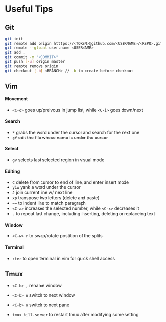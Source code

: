 # Useful Tips

## Git
```bash
git init
git remote add origin htttps://<TOKEN>@github.com/<USERNAME>/<REPO>.git
git remote --global user.name <USERNAME>
git add .
git commit -m "<COMMIT>"
git push [-u] origin master
git remote remove origin
git checkout [-b] <BRANCH> // -b to create before checkout
```

## Vim
#### Movement
+ `<C-o>` goes up/preivous in jump list, while `<C-i>` goes down/next

#### Search
+ `*` grabs the word under the cursor and search for the next one
+ `gf` edit the file whose name is under the cursor

#### Select
+ `gv` selects last selected region in visual mode

#### Editing
+ `C` delete from cursor to end of line, and enter insert mode
+ `yiw` yank a word under the cursor
+ `J` join current line w/ next line
+ `xp` transpose two letters (delete and paste)
+ `==` to indent line to match paragraph
+ `<C-a>` increases the selected number, while `<C-x>` decreases it
+ `.` to repeat last change, including inserting, deleting or replaceing text

#### Window
+ `<C-w> r` to swap/rotate postition of the splits

#### Terminal
+ `:ter` to open terminal in vim for quick shell access

## Tmux
+ `<C-b> ,` rename window
+ `<C-b> n` switch to next window
+ `<C-b> o` switch to next pane

+ `tmux kill-server` to restart tmux after modifying some setting

